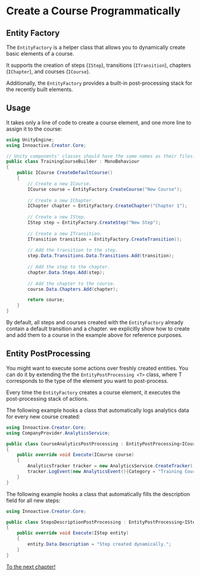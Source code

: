 # Create a Course Programmatically

## Entity Factory

The `EntityFactory` is a helper class that allows you to dynamically create basic elements of a course.

It supports the creation of steps (`IStep`), transitions (`ITransition`), chapters (`IChapter`), and courses (`ICourse`).

Additionally, the `EntityFactory` provides a built-in post-processing stack for the recently built elements.

## Usage

It takes only a line of code to create a course element, and one more line to assign it to the course:

```csharp
using UnityEngine;
using Innoactive.Creator.Core;

// Unity components' classes should have the same names as their files.
public class TrainingCourseBuilder : MonoBehaviour
{
    public ICourse CreateDefaultCourse()
    {
        // Create a new ICourse.
        ICourse course = EntityFactory.CreateCourse("New Course");
        
        // Create a new IChapter.
        IChapter chapter = EntityFactory.CreateChapter("Chapter 1");
        
        // Create a new IStep.
        IStep step = EntityFactory.CreateStep("New Step");
        
        // Create a new ITransition.
        ITransition transition = EntityFactory.CreateTransition();
        
        // Add the transition to the step.
        step.Data.Transitions.Data.Transitions.Add(transition);
        
        // Add the step to the chapter.
        chapter.Data.Steps.Add(step);
        
        // Add the chapter to the course.
        course.Data.Chapters.Add(chapter);

        return course;
    }
}
```

By default, all steps and courses created with the `EntityFactory` already contain a default transition and a chapter. we explicitly show how to create and add them to a course in the example above for reference purposes.

## Entity PostProcessing

You might want to execute some actions over freshly created entities. You can do it by extending the the `EntityPostProcessing <T>` class, where T corresponds to the type of the element you want to post-process.

Every time the `EntityFactory` creates a course element, it executes the post-processing stack of actions.

The following example hooks a class that automatically logs analytics data for every new course created:

```csharp
using Innoactive.Creator.Core;
using CompanyProvider.AnalyticsService;

public class CourseAnalyticsPostProcessing : EntityPostProcessing<ICourse>
{
    public override void Execute(ICourse course)
    {
        AnalyticsTracker tracker = new AnalyticsService.CreateTracker();
        tracker.LogEvent(new AnalyticsEvent(){Category = "Training Courses", Action = "Course Creation", Label = course.Data.Name});
    }
}
```

The following example hooks a class that automatically fills the description field for all new steps:

```csharp
using Innoactive.Creator.Core;

public class StepsDescriptionPostProcessing : EntityPostProcessing<IStep>
{
    public override void Execute(IStep entity)
    {
        entity.Data.Description = "Step created dynamically.";
    }
}
```

[To the next chapter!](09-conditions.md)